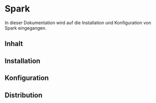 # Spark
In dieser Dokumentation wird auf die Installation und Konfiguration von Spark eingegangen.

## Inhalt


## Installation

## Konfiguration

## Distribution
